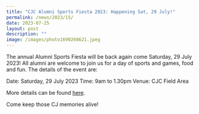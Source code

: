 ```yaml
---
title: "CJC Alumni Sports Fiesta 2023: Happening Sat, 29 July!"
permalink: /news/2023/15/
date: 2023-07-25
layout: post
description: ""
image: /images/photo1690268621.jpeg
---
```

The annual Alumni Sports Fiesta will be back again come Saturday, 29 July 2023! All alumni are welcome to join us for a day of sports and games, food and fun. The details of the event are:

Date: Saturday, 29 July 2023
Time: 9am to 1.30pm
Venue: CJC Field Area

More details can be found [here](https://docs.google.com/forms/d/e/1FAIpQLSflW-j7XM5J_1shC_8IK7YJzPvGWTKA0wCZoJRemGC4EgwvlA/viewform). 

Come keep those CJ memories alive!